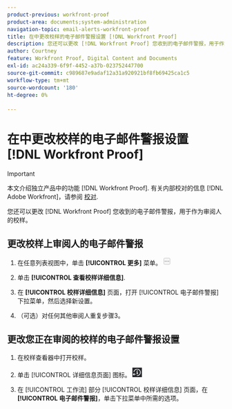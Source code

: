 ```yaml
---
product-previous: workfront-proof
product-area: documents;system-administration
navigation-topic: email-alerts-workfront-proof
title: 在中更改校样的电子邮件警报设置 [!DNL Workfront Proof]
description: 您还可以更改 [!DNL Workfront Proof] 您收到的电子邮件警报，用于作为审阅人的校样。
author: Courtney
feature: Workfront Proof, Digital Content and Documents
exl-id: ac24a339-6f9f-4452-a37b-023752447700
source-git-commit: c989687e9adaf12a31a920921bf8fb69425ca1c5
workflow-type: tm+mt
source-wordcount: '180'
ht-degree: 0%

---
```


# 在中更改校样的电子邮件警报设置 [!DNL Workfront Proof]

>[!IMPORTANT]
>
>本文介绍独立产品中的功能 [!DNL Workfront Proof]. 有关内部校对的信息 [!DNL Adobe Workfront]，请参阅 [校对](../../../review-and-approve-work/proofing/proofing.md).

您还可以更改 [!DNL Workfront Proof] 您收到的电子邮件警报，用于作为审阅人的校样。

## 更改校样上审阅人的电子邮件警报

1. 在任意列表视图中，单击 **[!UICONTROL 更多]** 菜单。 ![](assets/more-button-small.png)

1. 单击 **[!UICONTROL 查看校样详细信息]**.
1. 在 **[!UICONTROL 校样详细信息]** 页面，打开 [!UICONTROL 电子邮件警报] 下拉菜单，然后选择新设置。
1. （可选）对任何其他审阅人重复步骤3。

## 更改您正在审阅的校样的电子邮件警报设置

1. 在校样查看器中打开校样。
1. 单击 [!UICONTROL 详细信息页面] 图标。 ![Details_page_btn.png](assets/details-page-btn.png)

1. 在 [!UICONTROL 工作流] 部分 [!UICONTROL 校样详细信息] 页面，在 **[!UICONTROL 电子邮件警报]**，单击下拉菜单中所需的选项。
